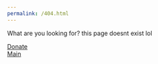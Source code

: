 ```yaml
---
permalink: /404.html
---
```

What are you looking for? this page doesnt exist lol


[Donate](https://24flopp.ml/donate?ref=404)
<br>
[Main](https://24flopp.ml/?ref=404)
